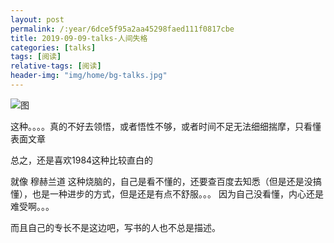 ```yaml
---
layout: post
permalink: /:year/6dce5f95a2aa45298faed111f0817cbe
title: 2019-09-09-talks-人间失格
categories: [talks]
tags: [阅读]
relative-tags: [阅读]
header-img: "img/home/bg-talks.jpg"
---
```




![图](http://image.linxingyang.net/image/T-talks/image/2019/books/rjsg.jpg)

这种。。。。真的不好去领悟，或者悟性不够，或者时间不足无法细细揣摩，只看懂表面文章

总之，还是喜欢1984这种比较直白的

就像 穆赫兰道 这种烧脑的，自己是看不懂的，还要查百度去知悉（但是还是没搞懂），也是一种进步的方式，但是还是有点不舒服。。。
因为自己没看懂，内心还是难受啊。。。

而且自己的专长不是这边吧，写书的人也不总是描述。

